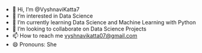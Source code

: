- 👋 Hi, I’m @VyshnaviKatta7
- 👀 I’m interested in Data Science
- 🌱 I’m currently learning Data Science and Machine Learning with Python
- 💞️ I’m looking to collaborate on Data Science Projects
- 📫 How to reach me vyshnavikatta07@gmail.com
- 😄 Pronouns: She

  

<!---
VyshnaviKatta7/VyshnaviKatta7 is a ✨ special ✨ repository because its `README.md` (this file) appears on your GitHub profile.
You can click the Preview link to take a look at your changes.
--->
